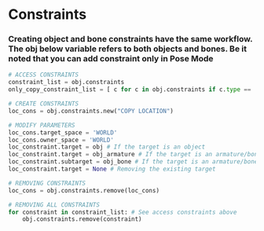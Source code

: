 # Constraints

### Creating object and bone constraints have the same workflow. The obj below variable refers to both objects and bones. Be it noted that you can add constraint only in Pose Mode

```python
# ACCESS CONSTRAINTS
constraint_list = obj.constraints
only_copy_constraint_list = [ c for c in obj.constraints if c.type == 'COPY_LOCATION']

# CREATE CONSTRAINTS
loc_cons = obj.constraints.new("COPY LOCATION")

# MODIFY PARAMETERS
loc_cons.target_space = 'WORLD'
loc_cons.owner_space = 'WORLD'
loc_constraint.target = obj # If the target is an object
loc_constraint.target = obj_armature # If the target is an armature/bone 
loc_constraint.subtarget = obj_bone # If the target is an armature/bone. Can accept a string as a parameter rather than just a bpy.data.object
loc_constraint.target = None # Removing the existing target

# REMOVING CONSTRAINTS
loc_cons = obj.constraints.remove(loc_cons)

# REMOVING ALL CONSTRAINTS
for constraint in constraint_list: # See access constraints above
    obj.constraints.remove(constraint)
```
